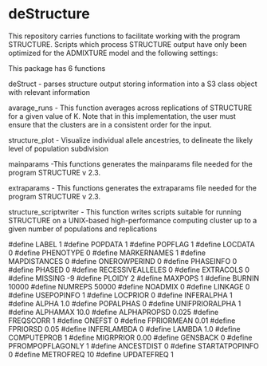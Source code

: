 # deStructure
This repository carries functions to facilitate working with the program STRUCTURE.
Scripts which process STRUCTURE output have only been optimized for the ADMIXTURE model and the following settings:

This package has 6 functions

deStruct - parses structure output storing information into a S3 class object with relevant information

avarage_runs - This function averages across replications of STRUCTURE for a given value of K. Note that in this implementation, the user must ensure that the clusters are in a consistent order for the input.

structure_plot - Visualize individual allele ancestries, to delineate the likely level of population subdivision

mainparams -This functions generates the mainparams file needed for the program STRUCTURE v 2.3.

extraparams - This functions generates the extraparams file needed for the program STRUCTURE v 2.3.

structure_scriptwriter - This function writes scripts suitable for running STRUCTURE on a UNIX-based high-performance computing cluster up to a given number of populations and replications

#define LABEL 1
#define POPDATA 1 
#define POPFLAG 1 
#define LOCDATA 0 
#define PHENOTYPE 0 
#define MARKERNAMES 1 
#define MAPDISTANCES 0 
#define ONEROWPERIND 0 
#define PHASEINFO 0 
#define PHASED 0 
#define RECESSIVEALLELES 0 
#define EXTRACOLS 0
#define MISSING -9
#define PLOIDY 2
#define MAXPOPS 1
#define BURNIN 10000
#define NUMREPS 50000
#define NOADMIX 0
#define LINKAGE 0
#define USEPOPINFO 1
#define LOCPRIOR 0
#define INFERALPHA 1
#define ALPHA 1.0
#define POPALPHAS 0 
#define UNIFPRIORALPHA 1 
#define ALPHAMAX 10.0
#define ALPHAPROPSD 0.025
#define FREQSCORR 1 
#define ONEFST 0
#define FPRIORMEAN 0.01
#define FPRIORSD 0.05
#define INFERLAMBDA 0 
#define LAMBDA 1.0
#define COMPUTEPROB 1
#define MIGRPRIOR 0.00
#define GENSBACK 0 
#define PFROMPOPFLAGONLY 1 
#define ANCESTDIST 0 
#define STARTATPOPINFO 0 
#define METROFREQ 10
#define UPDATEFREQ 1 

